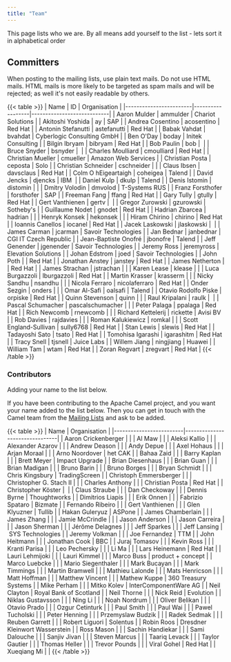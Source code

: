 ```yaml
---
title: "Team"
---
```


This page lists who we are. By all means add yourself to the list - lets sort it in alphabetical order

## Committers

When posting to the mailing lists, use plain text mails. Do not use HTML mails. HTML mails is more likely to be targeted as spam mails and will be rejected; as well it's not easily readable by others.

{{< table >}}
| Name                   | ID               | Organisation               |
|------------------------|------------------|----------------------------|
| Aaron Mulder           | ammulder         | Chariot Solutions          |
| Akitoshi Yoshida       | ay               | SAP                        |
| Andrea Cosentino       | acosentino       | Red Hat                    |
| Antonin Stefanutti     | astefanutti      | Red Hat                    |
| Babak Vahdat           | bvahdat          | Cyberlogic Consulting GmbH |
| Ben O'Day              | boday            | Initek Consulting          |
| Bilgin Ibryam          | bibryam          | Red Hat                    |
| Bob Paulin             | bob              |                            |
| Bruce Snyder           | bsnyder          |                            |
| Charles Moulliard      | cmoulliard       | Red Hat                    |
| Christian Mueller      | cmueller         | Amazon Web Services        |
| Christian Posta        | ceposta          | Solo                       |
| Christian Schneider    | cschneider       |                            |
| Claus Ibsen            | davsclaus        | Red Hat                    |
| Colm O hEigeartaigh    | coheigea         | Talend                     |
| David Jencks           | djencks          | IBM                        |
| Daniel Kulp            | dkulp            | Talend                     |
| Denis Istomin          | distomin         |                            |
| Dmitry Volodin         | dmvolod          | T-Systems RUS              |
| Franz Forsthofer       | forsthofer       | SAP                        |
| Freeman Fang           | ffang            | Red Hat                    |
| Gary Tully             | gtully           | Red Hat                    |
| Gert Vanthienen        | gertv            |                            |
| Gregor Zurowski        | gzurowski        | Sotheby's                  |
| Guillaume Nodet        | gnodet           | Red Hat                    |
| Hadrian Zbarcea        | hadrian          |                            |
| Henryk Konsek          | hekonsek         |                            |
| Hiram Chirino          | chirino          | Red Hat                    |
| Ioannis Canellos       | iocanel          | Red Hat                    |
| Jacek Laskowski        | jlaskowski       |                            |
| James Carman           | jcarman          | Savoir Technologies        |
| Jan Bednar             | janbednar        | CGI IT Czech Republic      |
| Jean-Baptiste Onofré   | jbonofre         | Talend                     |
| Jeff Genender          | jgenender        | Savoir Technologies        |
| Jeremy Ross            | jeremyross       | Elevation Solutions        |
| Johan Edstrom          | joed             | Savoir Technologies        |
| John Poth              |                  | Red Hat                    |
| Jonathan Anstey        | janstey          | Red Hat                    |
| James Netherton        |                  | Red Hat                    |
| James Strachan         | jstrachan        |                            |
| Karen Lease            | klease           |                            |
| Luca Burgazzoli        | lburgazzoli      | Red Hat                    |
| Martin Krasser         | krasserm         |                            |
| Nicky Sandhu           | nsandhu          |                            |
| Nicola Ferraro         | nicolaferraro    | Red Hat                    |
| Onder Sezgin           | onders           |                            |
| Omar Al-Safi           | oalsafi          | Talend                     |
| Otavio Rodolfo Piske   | orpiske          | Red Hat                    |
| Quinn Stevenson        | quinn            |                            |
| Raul Kripalani         | raulk            |                            |
| Pascal Schumacher      | pascalschumacher |                            |
| Peter Palaga           | ppalaga          | Red Hat                    |
| Rich Newcomb           | rnewcomb         |                            |
| Richard Kettelerij     | rickette         | Avisi BV                   |
| Rob Davies             | rajdavies        |                            |
| Roman Kalukiewicz      | romkal           |                            |
| Scott England-Sullivan | sully6768        | Red Hat                    |
| Stan Lewis             | slewis           | Red Hat                    |
| Tadayoshi Sato         | tsato            | Red Hat                    |
| Tomohisa Igarashi      | igarashitm       | Red Hat                    |
| Tracy Snell            | tjsnell          | Juice Labs                 |
| Willem Jiang           | ningjiang        | Huawei                     |
| William Tam            | wtam             | Red Hat                    |
| Zoran Regvart          | zregvart         | Red Hat                    |
{{< /table >}}

### Contributors

Adding your name to the list below.

If you have been contributing to the Apache Camel project, and you want your name added to the list below. Then you can get in touch with the Camel team from the [Mailing Lists](../mailing-list/) and ask to be added.

{{< table >}}
| Name                    | Organisation                   |
|-------------------------|--------------------------------|
| Aaron Crickenberger     |                                |
| Al Maw                  |                                |
| Aleksi Kallio           |                                |
| Alexander Azarov        |                                |
| Andrew Deason           |                                |
| Andy Depue              |                                |
| Axel Hohaus             |                                |
| Arjan Moraal            |                                |
| Arno Noordover          | het CAK                        |
| Bahaa Zaid              |                                |
| Barry Kaplan            |                                |
| Brett Meyer             | Impact Upgrade                 |
| Brian Diesenhaus        |                                |
| Brian Guan              |                                |
| Brian Madigan           |                                |
| Bruno Barin             |                                |
| Bruno Borges            |                                |
| Bryan Schmidt           |                                |
| Chris Kingsbury         | TradingScreen                  |
| Christoph Emmersberger  |                                |
| Christopher G. Stach II |                                |
| Charles Anthony         |                                |
| Christian Posta         | Red Hat                        |
| Christopher Köster      |                                |
| Claus Straube           |                                |
| Dan Checkoway           |                                |
| Dennis Byrne            | Thoughtworks                   |
| Dimitrios Liapis        |                                |
| Erik Onnen              |                                |
| Fabrizio Spataro        | Bizmate                        |
| Fernando Ribeiro        |                                |
| Gert Vanthienen         |                                |
| Glen Klyuzner           | Tullib                         |
| Hakan Guleryuz          | ASPone                         |
| James Chamberlain       |                                |
| James Zhang             |                                |
| Jamie McCrindle         |                                |
| Jason Anderson          |                                |
| Jason Carreira          |                                |
| Jason Sherman           |                                |
| Jérôme Delagnes         |                                |
| Jeff Sparkes            |                                |
| Jeff Lansing            | SYS Technologies               |
| Jeremy Volkman          |                                |
| Joe Fernandez           | TTM                            |
| John Heitmann           |                                |
| Jonathan Cook           | BBC                            |
| Juraj Tomasov           |                                |
| Kevin Ross              |                                |
| Kranti Parisa           |                                |
| Leo Pechersky           |                                |
| Li Ma                   |                                |
| Lars Heinemann          | Red Hat                        |
| Lauri Lehmijoki         |                                |
| Lauri Kimmel            |                                |
| Marco Buss              | product + concept              |
| Marco Luebcke           |                                |
| Mario Siegenthaler      |                                |
| Mark Bucayan            |                                |
| Mark Timmings           |                                |
| Martin Bramwell         |                                |
| Mathieu Lalonde         |                                |
| Mats Henricson          |                                |
| Matt Hoffman            |                                |
| Matthew Vincent         |                                |
| Mathew Kuppe            | 360 Treasury Systems           |
| Mike Perham             |                                |
| Mitko Kolev             | InterComponentWare AG          |
| Neil Clayton            | Royal Bank of Scotland         |
| Neil Thorne             |                                |
| Nick Reid               | Evolution                      |
| Niklas Gustavsson       |                                |
| Ning Li                 |                                |
| Noah Nordrum            |                                |
| Oliver Belikan          |                                |
| Otavio Prado            |                                |
| Ozgur Cetinturk         |                                |
| Paul Smith              |                                |
| Paul Wai                |                                |
| Pawel Tucholski         |                                |
| Peter Henning           |                                |
| Przemyslaw Budzik       |                                |
| Radek Sedmak            |                                |
| Reuben Garrett          |                                |
| Robert Liguori          | Solentus                       |
| Robin Roos              | Dresdner Kleinwort Wasserstein |
| Ross Mason              |                                |
| Sachin Handiekar        |                                |
| Sami Dalouche           |                                |
| Sanjiv Jivan            |                                |
| Steven Marcus           |                                |
| Taariq Levack           |                                |
| Taylor Gautier          |                                |
| Thomas Heller           |                                |
| Trevor Pounds           |                                |
| Viral Gohel             | Red Hat                        |
| Xueqiang Mi             |                                |
{{< /table >}}
